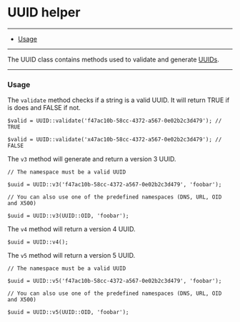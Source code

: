 # UUID helper

--------------------------------------------------------

* [Usage](#usage)

--------------------------------------------------------

The UUID class contains methods used to validate and generate [UUIDs](http://en.wikipedia.org/wiki/Universally_unique_identifier).

--------------------------------------------------------

<a id="usage"></a>

### Usage

The ```validate``` method checks if a string is a valid UUID. It will return TRUE if is does and FALSE if not.

	$valid = UUID::validate('f47ac10b-58cc-4372-a567-0e02b2c3d479'); // TRUE

	$valid = UUID::validate('x47ac10b-58cc-4372-a567-0e02b2c3d479'); // FALSE

The ```v3``` method will generate and return a version 3 UUID.

	// The namespace must be a valid UUID

	$uuid = UUID::v3('f47ac10b-58cc-4372-a567-0e02b2c3d479', 'foobar');

	// You can also use one of the predefined namespaces (DNS, URL, OID and X500)

	$uuid = UUID::v3(UUID::OID, 'foobar');

The ```v4``` method will return a version 4 UUID.

	$uuid = UUID::v4();

The ```v5``` method will return a version 5 UUID.

	// The namespace must be a valid UUID

	$uuid = UUID::v5('f47ac10b-58cc-4372-a567-0e02b2c3d479', 'foobar');

	// You can also use one of the predefined namespaces (DNS, URL, OID and X500)

	$uuid = UUID::v5(UUID::OID, 'foobar');

